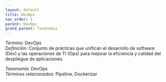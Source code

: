 ```yaml
---
layout: default
title: DevOps
nav_order: 3
parent: DevOps
grand_parent: Taxonomía
---
```


*Término:* DevOps  
*Definición:* Conjunto de prácticas que unifican el desarrollo de software (Dev) y las operaciones de TI (Ops) para mejorar la eficiencia y calidad del despliegue de aplicaciones.

*Taxonomía:* DevOps  
*Términos relacionados:* Pipeline, Dockerizar
